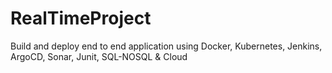 # RealTimeProject
Build and deploy end to end application using Docker, Kubernetes, Jenkins, ArgoCD, Sonar, Junit, SQL-NOSQL &amp; Cloud
